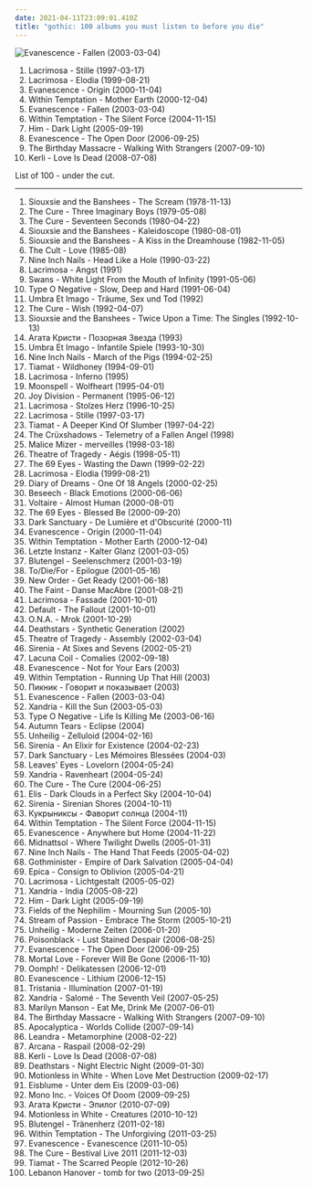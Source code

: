 ```yaml
---
date: 2021-04-11T23:09:01.410Z
title: "gothic: 100 albums you must listen to before you die"
---
```

![Evanescence - Fallen (2003-03-04)](http://coverartarchive.org/release/0d36931b-831a-3663-90a1-57b2210e19f3/2107137774-500.jpg "Evanescence - Fallen (2003-03-04)")
<ol class="albums">
<li data-cover="https://img.discogs.com/9wguWBIrs_N0GB64pqDyunfBIEc=/fit-in/600x589/filters:strip_icc():format(jpeg):mode_rgb():quality(90)/discogs-images/R-6253081-1415096233-5763.jpeg.jpg" data-tags="gothic, gothic metal, symphonic metal" role="button">Lacrimosa - Stille (1997-03-17)</li>
<li data-cover="https://img.discogs.com/kghbP0cZiuZgaQ_jVxLPPJPBXSI=/fit-in/478x742/filters:strip_icc():format(jpeg):mode_rgb():quality(90)/discogs-images/R-7173385-1435353547-9883.jpeg.jpg" data-tags="gothic metal, gothic" role="button">Lacrimosa - Elodia (1999-08-21)</li>
<li data-cover="http://coverartarchive.org/release/5518dcfd-bcc5-422e-9f85-69d771cd2f5a/5961563350-500.jpg" data-tags="gothic rock, rock, gothic, evanescence" role="button">Evanescence - Origin (2000-11-04)</li>
<li data-cover="http://coverartarchive.org/release/1d1d160c-0fed-40ae-b781-187ce6b92ba5/12895444510-500.jpg" data-tags="symphonic metal, gothic metal" role="button">Within Temptation - Mother Earth (2000-12-04)</li>
<li data-cover="http://coverartarchive.org/release/0d36931b-831a-3663-90a1-57b2210e19f3/2107137774-500.jpg" data-tags="rock" role="button">Evanescence - Fallen (2003-03-04)</li>
<li data-cover="http://coverartarchive.org/release/b0d338fa-6935-4aa6-b891-a51c37217e43/4630453378-500.jpg" data-tags="symphonic metal" role="button">Within Temptation - The Silent Force (2004-11-15)</li>
<li data-cover="http://coverartarchive.org/release/a94bce4d-ae54-4965-b388-c4c045d756ae/5086482774-500.jpg" data-tags="love metal" role="button">Him - Dark Light (2005-09-19)</li>
<li data-cover="http://coverartarchive.org/release/b0a43312-26f6-46e1-b751-f24f54413e9f/6183360728-500.jpg" data-tags="rock, gothic rock" role="button">Evanescence - The Open Door (2006-09-25)</li>
<li data-cover="http://coverartarchive.org/release/0e51fc11-576b-3cfe-97fc-b006d9a90a2d/5307514978-500.jpg" data-tags="industrial, industrial rock, electronic" role="button">The Birthday Massacre - Walking With Strangers (2007-09-10)</li>
<li data-cover="http://coverartarchive.org/release/7e03de41-4397-4757-9e8b-9703d19c8440/5877736768-500.jpg" data-tags="gothic rock, pop" role="button">Kerli - Love Is Dead (2008-07-08)</li>
</ol>
List of 100 - under the cut.
<!-- more -->

_________________

<ol class="albums">
<li data-cover="http://coverartarchive.org/release/a580e5c6-fb3a-4b62-8170-daa13fa1c046/28316388522-500.jpg" data-tags="post-punk" role="button">
Siouxsie and the Banshees - The Scream (1978-11-13)
</li>
<li data-cover="http://coverartarchive.org/release/9b62f7ca-2b74-3a22-b76f-c0c184466a3a/7904776862-500.jpg" data-tags="post-punk, new wave" role="button">
The Cure - Three Imaginary Boys (1979-05-08)
</li>
<li data-cover="http://coverartarchive.org/release/710f4e35-a355-45ba-b61f-2a969ff8e870/12483197648-500.jpg" data-tags="post-punk" role="button">
The Cure - Seventeen Seconds (1980-04-22)
</li>
<li data-cover="http://coverartarchive.org/release/3acddd36-87e5-3564-a424-a79f6184ce3a/13485029013-500.jpg" data-tags="post-punk" role="button">
Siouxsie and the Banshees - Kaleidoscope (1980-08-01)
</li>
<li data-cover="https://img.discogs.com/21L8upSOvyjopNZJBhNHyZ4plhM=/fit-in/600x607/filters:strip_icc():format(jpeg):mode_rgb():quality(90)/discogs-images/R-687536-1293969695.jpeg.jpg" data-tags="post-punk" role="button">
Siouxsie and the Banshees - A Kiss in the Dreamhouse (1982-11-05)
</li>
<li data-cover="https://img.discogs.com/xdXOSbOn1BsO5GqS82UohghV5M4=/fit-in/600x579/filters:strip_icc():format(jpeg):mode_rgb():quality(90)/discogs-images/R-2371772-1280158614.jpeg.jpg" data-tags="80s, rock" role="button">
The Cult - Love (1985-08)
</li>
<li data-cover="http://coverartarchive.org/release/8efff778-8da9-441c-b2a7-1374da31426b/10149276948-500.jpg" data-tags="industrial, industrial rock" role="button">
Nine Inch Nails - Head Like a Hole (1990-03-22)
</li>
<li data-cover="https://img.discogs.com/YXJHpQW8y46vG7hRWW_9ANNY1LI=/fit-in/600x530/filters:strip_icc():format(jpeg):mode_rgb():quality(90)/discogs-images/R-2008477-1258239023.jpeg.jpg" data-tags="gothic, darkwave" role="button">
Lacrimosa - Angst (1991)
</li>
<li data-cover="https://img.discogs.com/WOaRMRG6fv7SVBDgiWNapcJHm0M=/fit-in/600x603/filters:strip_icc():format(jpeg):mode_rgb():quality(90)/discogs-images/R-404236-1301203330.jpeg.jpg" data-tags="post-punk" role="button">
Swans - White Light From the Mouth of Infinity (1991-05-06)
</li>
<li data-cover="http://coverartarchive.org/release/024d27d2-a238-4168-a9a3-87a2b50696d1/4025431846-500.jpg" data-tags="doom metal, metal, gothic metal" role="button">
Type O Negative - Slow, Deep and Hard (1991-06-04)
</li>
<li data-cover="http://coverartarchive.org/release/0eeec535-48c2-4cca-bf7f-7b8d4371bd8e/12525338901-500.jpg" data-tags="gothic" role="button">
Umbra Et Imago - Träume, Sex und Tod (1992)
</li>
<li data-cover="http://coverartarchive.org/release/4284b81f-1731-313a-a4de-58b4c18a754a/5808321423-500.jpg" data-tags="90s, alternative" role="button">
The Cure - Wish (1992-04-07)
</li>
<li data-cover="http://coverartarchive.org/release/2dd25b6d-d060-4cac-86a1-7666d3b43f7b/13484960339-500.jpg" data-tags="post-punk, alternative, new wave" role="button">
Siouxsie and the Banshees - Twice Upon a Time: The Singles (1992-10-13)
</li>
<li data-cover="https://via.placeholder.com/450" data-tags="gothic rock, darkwave, decadence, gothic" role="button">
Агата Кристи - Позорная Звезда (1993)
</li>
<li data-cover="http://coverartarchive.org/release/c6a46fa0-5c9d-4eab-84e4-b08a8951a7d8/12525332738-500.jpg" data-tags="gothic" role="button">
Umbra Et Imago - Infantile Spiele (1993-10-30)
</li>
<li data-cover="https://via.placeholder.com/450" data-tags="industrial, 1994" role="button">
Nine Inch Nails - March of the Pigs (1994-02-25)
</li>
<li data-cover="https://img.discogs.com/SqSRvdU8Kh4fcRIL4UA4-99M2SQ=/fit-in/600x600/filters:strip_icc():format(jpeg):mode_rgb():quality(90)/discogs-images/R-6326827-1417759630-8193.jpeg.jpg" data-tags="gothic metal, doom metal" role="button">
Tiamat - Wildhoney (1994-09-01)
</li>
<li data-cover="http://coverartarchive.org/release/67f8a8be-8314-449e-8f7e-992a60b99aed/9039558893-500.jpg" data-tags="gothic metal" role="button">
Lacrimosa - Inferno (1995)
</li>
<li data-cover="https://img.discogs.com/mdOxokszRESCVA-ORinn_2KmvG0=/fit-in/600x593/filters:strip_icc():format(jpeg):mode_rgb():quality(90)/discogs-images/R-3044179-1313107554.jpeg.jpg" data-tags="gothic metal" role="button">
Moonspell - Wolfheart (1995-04-01)
</li>
<li data-cover="http://coverartarchive.org/release/d7c9e8c6-b057-4f48-b04e-c460ec924eff/11920495341-500.jpg" data-tags="post-punk" role="button">
Joy Division - Permanent (1995-06-12)
</li>
<li data-cover="https://via.placeholder.com/450" data-tags="gothic, lacrimosa" role="button">
Lacrimosa - Stolzes Herz (1996-10-25)
</li>
<li data-cover="https://img.discogs.com/9wguWBIrs_N0GB64pqDyunfBIEc=/fit-in/600x589/filters:strip_icc():format(jpeg):mode_rgb():quality(90)/discogs-images/R-6253081-1415096233-5763.jpeg.jpg" data-tags="gothic, gothic metal, symphonic metal" role="button">
Lacrimosa - Stille (1997-03-17)
</li>
<li data-cover="https://img.discogs.com/tXrQK9c_BRaoT_2IQivX_drvGHo=/fit-in/380x600/filters:strip_icc():format(jpeg):mode_rgb():quality(90)/discogs-images/R-3038961-1312877882.jpeg.jpg" data-tags="gothic metal" role="button">
Tiamat - A Deeper Kind Of Slumber (1997-04-22)
</li>
<li data-cover="http://coverartarchive.org/release/5a49cfd9-f25c-4632-aecb-39da46da1766/10743085500-500.jpg" data-tags="gothic" role="button">
The Crüxshadows - Telemetry of a Fallen Angel (1998)
</li>
<li data-cover="http://coverartarchive.org/release/7d3b9817-b46c-46e7-a94a-3675134fbcf9/21937152600-500.jpg" data-tags="visual kei, j-rock" role="button">
Malice Mizer - merveilles (1998-03-18)
</li>
<li data-cover="https://img.discogs.com/k0jZTlvf2cXLRUHH9SrPiwBGokE=/fit-in/300x300/filters:strip_icc():format(jpeg):mode_rgb():quality(90)/discogs-images/R-1075260-1325031345.jpeg.jpg" data-tags="gothic metal" role="button">
Theatre of Tragedy - Aégis (1998-05-11)
</li>
<li data-cover="https://img.discogs.com/2Vg9urP_Yt5xg2Zx7fMoDrEIwpk=/fit-in/500x500/filters:strip_icc():format(jpeg):mode_rgb():quality(90)/discogs-images/R-11986454-1526045647-3237.jpeg.jpg" data-tags="gothic, finnish, gothic metal" role="button">
The 69 Eyes - Wasting the Dawn (1999-02-22)
</li>
<li data-cover="https://img.discogs.com/kghbP0cZiuZgaQ_jVxLPPJPBXSI=/fit-in/478x742/filters:strip_icc():format(jpeg):mode_rgb():quality(90)/discogs-images/R-7173385-1435353547-9883.jpeg.jpg" data-tags="gothic metal, gothic" role="button">
Lacrimosa - Elodia (1999-08-21)
</li>
<li data-cover="https://img.discogs.com/NEaBBjoOiFs2tA1B0Qddv2b_4sI=/fit-in/600x523/filters:strip_icc():format(jpeg):mode_rgb():quality(90)/discogs-images/R-1932608-1254816865.jpeg.jpg" data-tags="darkwave" role="button">
Diary of Dreams - One Of 18 Angels (2000-02-25)
</li>
<li data-cover="http://coverartarchive.org/release/16c9cc64-7524-46ed-8fcf-f4857a2c1cef/13604413341-500.jpg" data-tags="gothic" role="button">
Beseech - Black Emotions (2000-06-06)
</li>
<li data-cover="http://coverartarchive.org/release/61c9297c-dba1-4d29-aca9-1e6e0791dccb/11858621444-500.jpg" data-tags="dark cabaret" role="button">
Voltaire - Almost Human (2000-08-01)
</li>
<li data-cover="https://img.discogs.com/kqRN-zCX6xcbe2idK_IDCANsMXo=/fit-in/600x533/filters:strip_icc():format(jpeg):mode_rgb():quality(90)/discogs-images/R-3822578-1355881869-9489.jpeg.jpg" data-tags="gothic rock" role="button">
The 69 Eyes - Blessed Be (2000-09-20)
</li>
<li data-cover="http://coverartarchive.org/release/b7da4b4f-31ae-408f-87de-18cf8fe8a4c7/22396327500-500.jpg" data-tags="gothic, neoclassical darkwave, ethereal, darkwave" role="button">
Dark Sanctuary - De Lumière et d'Obscurité (2000-11)
</li>
<li data-cover="http://coverartarchive.org/release/5518dcfd-bcc5-422e-9f85-69d771cd2f5a/5961563350-500.jpg" data-tags="gothic rock, rock, gothic, evanescence" role="button">
Evanescence - Origin (2000-11-04)
</li>
<li data-cover="http://coverartarchive.org/release/1d1d160c-0fed-40ae-b781-187ce6b92ba5/12895444510-500.jpg" data-tags="symphonic metal, gothic metal" role="button">
Within Temptation - Mother Earth (2000-12-04)
</li>
<li data-cover="http://coverartarchive.org/release/f5e9663a-ef6e-44ef-bb12-3d1035614a82/9279630913-500.jpg" data-tags="gothic, gothic rock" role="button">
Letzte Instanz - Kalter Glanz (2001-03-05)
</li>
<li data-cover="http://coverartarchive.org/release/2b18f9eb-b171-4fd6-ab1f-9801c4adc992/11392866472-500.jpg" data-tags="electrogoth, industrial, ebm, darkwave" role="button">
Blutengel - Seelenschmerz (2001-03-19)
</li>
<li data-cover="http://coverartarchive.org/release/e326d0b1-acf6-478b-8e3b-e98c3216d08b/25098070472-500.jpg" data-tags="gothic, gothic metal, to die for" role="button">
To/Die/For - Epilogue (2001-05-16)
</li>
<li data-cover="http://coverartarchive.org/release/ab9c5e53-5e3d-30b6-9ef3-c8c508aa2718/26802894043-500.jpg" data-tags="new wave" role="button">
New Order - Get Ready (2001-06-18)
</li>
<li data-cover="http://coverartarchive.org/release/2d0b6eb0-8d92-3ec1-a6ae-f939a7980426/7587631086-500.jpg" data-tags="indie, electronic" role="button">
The Faint - Danse MacAbre (2001-08-21)
</li>
<li data-cover="https://img.discogs.com/wdd4p_tJ4rIY5k3ahZROER-oDZA=/fit-in/600x450/filters:strip_icc():format(jpeg):mode_rgb():quality(90)/discogs-images/R-9256865-1477485793-3525.jpeg.jpg" data-tags="gothic metal, gothic" role="button">
Lacrimosa - Fassade (2001-10-01)
</li>
<li data-cover="https://img.discogs.com/eZiWyLJS1IbceZYpIBcNMbGV0Rk=/fit-in/512x503/filters:strip_icc():format(jpeg):mode_rgb():quality(90)/discogs-images/R-2955949-1309284671.jpeg.jpg" data-tags="rock" role="button">
Default - The Fallout (2001-10-01)
</li>
<li data-cover="http://coverartarchive.org/release/88659fde-815a-4e36-b239-9d0818f23f1b/8345887600-500.jpg" data-tags="hard rock, rock, gothic" role="button">
O.N.A. - Mrok (2001-10-29)
</li>
<li data-cover="http://coverartarchive.org/release/0d499c6c-28ca-41fb-9ac9-6c002c1dc16b/5673726017-500.jpg" data-tags="industrial metal" role="button">
Deathstars - Synthetic Generation (2002)
</li>
<li data-cover="http://coverartarchive.org/release/8fdad867-5926-4aa1-9606-dd05c7ca388f/2854819852-500.jpg" data-tags="electronic, industrial metal" role="button">
Theatre of Tragedy - Assembly (2002-03-04)
</li>
<li data-cover="http://coverartarchive.org/release/544b94ff-da91-3efd-87fc-5ceddd1a125c/10709405994-500.jpg" data-tags="gothic metal" role="button">
Sirenia - At Sixes and Sevens (2002-05-21)
</li>
<li data-cover="https://img.discogs.com/K3e0vs6Yxmp53Msysc0ehOA-prM=/fit-in/600x530/filters:strip_icc():format(jpeg):mode_rgb():quality(90)/discogs-images/R-9261793-1492590501-8083.jpeg.jpg" data-tags="gothic metal" role="button">
Lacuna Coil - Comalies (2002-09-18)
</li>
<li data-cover="http://coverartarchive.org/release/9045185f-a666-488d-b63e-4e6fc141bb0a/1226061435-500.jpg" data-tags="rock, gothic rock, evanescence" role="button">
Evanescence - Not for Your Ears (2003)
</li>
<li data-cover="http://coverartarchive.org/release/ac6996dc-c9e2-48e6-98e3-5c3826d2ee4d/8770433514-500.jpg" data-tags="symphonic metal, gothic metal, female vocalists" role="button">
Within Temptation - Running Up That Hill (2003)
</li>
<li data-cover="https://img.discogs.com/5POZRB78GKsIKyN1T4kCXA3AigY=/fit-in/600x535/filters:strip_icc():format(jpeg):mode_rgb():quality(90)/discogs-images/R-2732772-1298552037.jpeg.jpg" data-tags="gothic rock, gothic" role="button">
Пикник - Говорит и показывает (2003)
</li>
<li data-cover="http://coverartarchive.org/release/0d36931b-831a-3663-90a1-57b2210e19f3/2107137774-500.jpg" data-tags="rock" role="button">
Evanescence - Fallen (2003-03-04)
</li>
<li data-cover="https://img.discogs.com/NiBRsPQxiOyKK4rHRSQpyDBHOwE=/fit-in/500x500/filters:strip_icc():format(jpeg):mode_rgb():quality(90)/discogs-images/R-7526890-1488963396-1647.jpeg.jpg" data-tags="gothic metal" role="button">
Xandria - Kill the Sun (2003-05-03)
</li>
<li data-cover="http://coverartarchive.org/release/6d28fd10-63f6-3d39-8568-a1c8c9b72c62/26453759332-500.jpg" data-tags="gothic metal" role="button">
Type O Negative - Life Is Killing Me (2003-06-16)
</li>
<li data-cover="https://img.discogs.com/KAMvvNc8CN5ai-wJmjym_IcGqgs=/fit-in/600x540/filters:strip_icc():format(jpeg):mode_rgb():quality(90)/discogs-images/R-412532-1382725178-4636.jpeg.jpg" data-tags="gothic, gothic metal, dark ambient, neoclassical, theatre, neoclassical ambient, transym, this cover frightens me, a tears" role="button">
Autumn Tears - Eclipse (2004)
</li>
<li data-cover="http://coverartarchive.org/release/05c76df8-a899-4fb7-aae9-ed5b12fb531b/2138443877-500.jpg" data-tags="gothic" role="button">
Unheilig - Zelluloid (2004-02-16)
</li>
<li data-cover="http://coverartarchive.org/release/3e6c226a-581f-45dc-a0c1-ef7d05cf2c07/1069072620-500.jpg" data-tags="gothic metal" role="button">
Sirenia - An Elixir for Existence (2004-02-23)
</li>
<li data-cover="http://coverartarchive.org/release/b4611307-b518-4052-8575-5c8955a0d6dc/7361374387-500.jpg" data-tags="ambient, gothic, dark ambient, neoclassical" role="button">
Dark Sanctuary - Les Mémoires Blessées (2004-03)
</li>
<li data-cover="http://coverartarchive.org/release/e862e298-ccaf-4575-889a-3198571bb2ed/1048113221-500.jpg" data-tags="symphonic metal, gothic metal" role="button">
Leaves' Eyes - Lovelorn (2004-05-24)
</li>
<li data-cover="https://img.discogs.com/6LUPajHGB58-8BLKNUJE31iNKWQ=/fit-in/500x500/filters:strip_icc():format(jpeg):mode_rgb():quality(90)/discogs-images/R-2973237-1309875480.jpeg.jpg" data-tags="gothic metal, symphonic metal" role="button">
Xandria - Ravenheart (2004-05-24)
</li>
<li data-cover="http://coverartarchive.org/release/25e2716b-2c65-3ef8-b4ff-afc96570347d/7947383918-500.jpg" data-tags="post-punk, rock, alternative" role="button">
The Cure - The Cure (2004-06-25)
</li>
<li data-cover="http://coverartarchive.org/release/844dba59-e6fd-4da8-b024-8b8dcb9d11ec/15850705428-500.jpg" data-tags="gothic metal, female fronted metal" role="button">
Elis - Dark Clouds in a Perfect Sky (2004-10-04)
</li>
<li data-cover="http://coverartarchive.org/release/b1fe6e54-f51f-4132-a992-bd8fb79fc5c6/1069186321-500.jpg" data-tags="gothic metal, symphonic metal" role="button">
Sirenia - Sirenian Shores (2004-10-11)
</li>
<li data-cover="http://coverartarchive.org/release/ab3444d5-168f-447c-b7cb-95a1f8e393e6/13280087331-500.jpg" data-tags="gothic" role="button">
Кукрыниксы - Фаворит солнца (2004-11)
</li>
<li data-cover="http://coverartarchive.org/release/b0d338fa-6935-4aa6-b891-a51c37217e43/4630453378-500.jpg" data-tags="symphonic metal" role="button">
Within Temptation - The Silent Force (2004-11-15)
</li>
<li data-cover="http://coverartarchive.org/release/415d1dea-4107-49e0-8fbe-cba8cf607d86/9469978707-500.jpg" data-tags="rock, evanescence, live" role="button">
Evanescence - Anywhere but Home (2004-11-22)
</li>
<li data-cover="http://coverartarchive.org/release/3435325a-c915-4028-a09c-a23b2f8556f2/2124103880-500.jpg" data-tags="folk metal, gothic metal" role="button">
Midnattsol - Where Twilight Dwells (2005-01-31)
</li>
<li data-cover="https://via.placeholder.com/450" data-tags="industrial rock" role="button">
Nine Inch Nails - The Hand That Feeds (2005-04-02)
</li>
<li data-cover="http://coverartarchive.org/release/514fed1a-da13-358d-8f6f-f55b4aa5c1d1/22334392356-500.jpg" data-tags="gothic, industrial metal, industrial" role="button">
Gothminister - Empire of Dark Salvation (2005-04-04)
</li>
<li data-cover="https://img.discogs.com/jy_soO58j55CsAG3cvS-Vw6Siow=/fit-in/600x583/filters:strip_icc():format(jpeg):mode_rgb():quality(90)/discogs-images/R-5107953-1384706200-8069.jpeg.jpg" data-tags="symphonic metal" role="button">
Epica - Consign to Oblivion (2005-04-21)
</li>
<li data-cover="https://img.discogs.com/NswOQ6A8V6vjUYuFzM_AR2GsofA=/fit-in/600x533/filters:strip_icc():format(jpeg):mode_rgb():quality(90)/discogs-images/R-9218495-1476867193-7269.jpeg.jpg" data-tags="gothic metal" role="button">
Lacrimosa - Lichtgestalt (2005-05-02)
</li>
<li data-cover="http://coverartarchive.org/release/30214efe-bc85-48c3-b5a1-39d50fd3dd11/2138626195-500.jpg" data-tags="gothic metal, symphonic metal" role="button">
Xandria - India (2005-08-22)
</li>
<li data-cover="http://coverartarchive.org/release/a94bce4d-ae54-4965-b388-c4c045d756ae/5086482774-500.jpg" data-tags="love metal" role="button">
Him - Dark Light (2005-09-19)
</li>
<li data-cover="http://coverartarchive.org/release/70b4ad53-e679-4224-8a95-a81edffb747f/10909822706-500.jpg" data-tags="gothic rock" role="button">
Fields of the Nephilim - Mourning Sun (2005-10)
</li>
<li data-cover="http://coverartarchive.org/release/27360e78-d639-3238-b44e-24c4f51b28b8/26038005651-500.jpg" data-tags="progressive metal, symphonic metal, gothic metal" role="button">
Stream of Passion - Embrace The Storm (2005-10-21)
</li>
<li data-cover="https://img.discogs.com/3JBC9K3LUTsimbwqoesQD27jKrE=/fit-in/500x450/filters:strip_icc():format(jpeg):mode_rgb():quality(90)/discogs-images/R-631363-1140896215.jpeg.jpg" data-tags="unheilig, gothic" role="button">
Unheilig - Moderne Zeiten (2006-01-20)
</li>
<li data-cover="https://img.discogs.com/oOY0hXYgn-0Dr6Oc856IpBp4gwo=/fit-in/600x595/filters:strip_icc():format(jpeg):mode_rgb():quality(90)/discogs-images/R-1070575-1514157186-5942.jpeg.jpg" data-tags="gothic metal" role="button">
Poisonblack - Lust Stained Despair (2006-08-25)
</li>
<li data-cover="http://coverartarchive.org/release/b0a43312-26f6-46e1-b751-f24f54413e9f/6183360728-500.jpg" data-tags="rock, gothic rock" role="button">
Evanescence - The Open Door (2006-09-25)
</li>
<li data-cover="http://coverartarchive.org/release/3215c305-e152-4b22-b074-379772fbe088/1057845862-500.jpg" data-tags="gothic metal" role="button">
Mortal Love - Forever Will Be Gone (2006-11-10)
</li>
<li data-cover="http://coverartarchive.org/release/446531b3-47a1-4caf-8815-dab5b6734dde/9819885655-500.jpg" data-tags="industrial metal" role="button">
Oomph! - Delikatessen (2006-12-01)
</li>
<li data-cover="http://coverartarchive.org/release/3fea24e2-1fa9-43e8-ac8c-e364040cd341/8710607480-500.jpg" data-tags="rock, gothic" role="button">
Evanescence - Lithium (2006-12-15)
</li>
<li data-cover="https://img.discogs.com/pmP_hBJ-Nqg6EBqAKsClkXdId7U=/fit-in/500x451/filters:strip_icc():format(jpeg):mode_rgb():quality(90)/discogs-images/R-3265274-1323013527.jpeg.jpg" data-tags="gothic metal" role="button">
Tristania - Illumination (2007-01-19)
</li>
<li data-cover="https://img.discogs.com/59ui5Dl6FzjJoeLk6e_EbyYmNWQ=/fit-in/600x590/filters:strip_icc():format(jpeg):mode_rgb():quality(90)/discogs-images/R-1353221-1452775343-7648.jpeg.jpg" data-tags="symphonic metal" role="button">
Xandria - Salomé - The Seventh Veil (2007-05-25)
</li>
<li data-cover="https://img.discogs.com/W0CSa9C1T3w-Noz--iomfu9PawU=/fit-in/476x467/filters:strip_icc():format(jpeg):mode_rgb():quality(90)/discogs-images/R-4514401-1372412382-9887.jpeg.jpg" data-tags="industrial rock" role="button">
Marilyn Manson - Eat Me, Drink Me (2007-06-01)
</li>
<li data-cover="http://coverartarchive.org/release/0e51fc11-576b-3cfe-97fc-b006d9a90a2d/5307514978-500.jpg" data-tags="industrial, industrial rock, electronic" role="button">
The Birthday Massacre - Walking With Strangers (2007-09-10)
</li>
<li data-cover="https://via.placeholder.com/450" data-tags="symphonic metal, cello metal" role="button">
Apocalyptica - Worlds Collide (2007-09-14)
</li>
<li data-cover="http://coverartarchive.org/release/93fadf79-9124-4d0c-8405-259659c68633/9389409640-500.jpg" data-tags="gothic, darkwave" role="button">
Leandra - Metamorphine (2008-02-22)
</li>
<li data-cover="http://coverartarchive.org/release/bd609443-4c31-48fd-b1fe-8285eb8530d5/4860307885-500.jpg" data-tags="darkwave, neoclassical" role="button">
Arcana - Raspail (2008-02-29)
</li>
<li data-cover="http://coverartarchive.org/release/7e03de41-4397-4757-9e8b-9703d19c8440/5877736768-500.jpg" data-tags="gothic rock, pop" role="button">
Kerli - Love Is Dead (2008-07-08)
</li>
<li data-cover="http://coverartarchive.org/release/67fd1cdd-1024-41e1-b103-fab82330a0b4/5674381799-500.jpg" data-tags="industrial metal" role="button">
Deathstars - Night Electric Night (2009-01-30)
</li>
<li data-cover="http://coverartarchive.org/release/ad2162b9-c8b8-43dc-89ba-dd3e73243a6e/7151854920-500.jpg" data-tags="metalcore, screamo, hardcore, post-hardcore" role="button">
Motionless in White - When Love Met Destruction (2009-02-17)
</li>
<li data-cover="https://img.discogs.com/LfBjYCCBm98bfW3TdVXhdeigAd0=/fit-in/600x601/filters:strip_icc():format(jpeg):mode_rgb():quality(90)/discogs-images/R-1334744-1599234149-9074.jpeg.jpg" data-tags="gothic, german, eisblume" role="button">
Eisblume - Unter dem Eis (2009-03-06)
</li>
<li data-cover="http://coverartarchive.org/release/68c04f2c-66dd-47d0-bc27-e289665f46d4/13805054818-500.jpg" data-tags="gothic" role="button">
Mono Inc. - Voices Of Doom (2009-09-25)
</li>
<li data-cover="http://coverartarchive.org/release/903cf062-eae3-4a9b-b6b7-333ed34c49c3/2874145087-500.jpg" data-tags="gothic, decadence" role="button">
Агата Кристи - Эпилог (2010-07-09)
</li>
<li data-cover="https://img.discogs.com/UrUuY5q3ysEltBRiGcgIzCBV408=/fit-in/300x300/filters:strip_icc():format(jpeg):mode_rgb():quality(90)/discogs-images/R-3744461-1342620352-1682.jpeg.jpg" data-tags="metalcore, post-hardcore" role="button">
Motionless in White - Creatures (2010-10-12)
</li>
<li data-cover="https://img.discogs.com/F8RoRnK6qIESu6qJeNVdZ472aK4=/fit-in/230x230/filters:strip_icc():format(jpeg):mode_rgb():quality(90)/discogs-images/R-2821384-1302550818.jpeg.jpg" data-tags="gothic" role="button">
Blutengel - Tränenherz (2011-02-18)
</li>
<li data-cover="http://coverartarchive.org/release/fa2c2a08-5f73-4ace-86e2-2f6d74b42914/2094872063-500.jpg" data-tags="symphonic metal" role="button">
Within Temptation - The Unforgiving (2011-03-25)
</li>
<li data-cover="http://coverartarchive.org/release/dca58b08-9e7b-4a1d-bd1a-3f8cfd39c65d/4338440659-500.jpg" data-tags="rock, alternative rock" role="button">
Evanescence - Evanescence (2011-10-05)
</li>
<li data-cover="http://coverartarchive.org/release/bf01ac13-6952-4d74-b2b3-d768a2715276/18135728217-500.jpg" data-tags="rock, alternative, gothic" role="button">
The Cure - Bestival Live 2011 (2011-12-03)
</li>
<li data-cover="https://img.discogs.com/JKscFmU-l6AmmbDzzxorQ6cn7ls=/fit-in/600x555/filters:strip_icc():format(jpeg):mode_rgb():quality(90)/discogs-images/R-7812317-1449309971-7044.jpeg.jpg" data-tags="gothic, gothic metal, gothic rock" role="button">
Tiamat - The Scarred People (2012-10-26)
</li>
<li data-cover="http://coverartarchive.org/release/9a250e19-cd8b-44c6-ba30-8d2e9d701cd3/5369579090-500.jpg" data-tags="post-punk" role="button">
Lebanon Hanover - tomb for two (2013-09-25)
</li>
</ol>